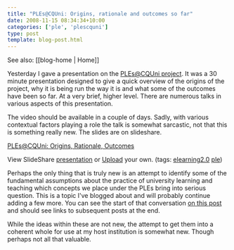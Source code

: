 ```yaml
---
title: "PLEs@CQUni: Origins, rationale and outcomes so far"
date: 2008-11-15 08:34:34+10:00
categories: ['ple', 'plescquni']
type: post
template: blog-post.html
---
```


See also: [[blog-home | Home]]

Yesterday I gave a presentation on the [PLEs@CQUni project](http://cddu.cqu.edu.au/index.php/PLEs%40CQUni). It was a 30 minute presentation designed to give a quick overview of the origins of the project, why it is being run the way it is and what some of the outcomes have been so far. At a very brief, higher level. There are numerous talks in various aspects of this presentation.

The video should be available in a couple of days. Sadly, with various contextual factors playing a role the talk is somewhat sarcastic, not that this is something really new. The slides are on slideshare.

[PLEs@CQUni: Origins, Rationale, Outcomes](http://www.slideshare.net/davidj/plescquni-origins-rational-outcomes-presentation?type=powerpoint "Origins, Rationale, Outcomes")

View SlideShare [presentation](http://www.slideshare.net/davidj/plescquni-origins-rational-outcomes-presentation?type=powerpoint "Origins, Rationale, Outcomes on SlideShare") or [Upload](http://www.slideshare.net/upload?type=powerpoint) your own. (tags: [elearning2.0](http://slideshare.net/tag/elearning2-0) [ple](http://slideshare.net/tag/ple))

Perhaps the only thing that is truly new is an attempt to identify some of the fundamental assumptions about the practice of university learning and teaching which concepts we place under the PLEs bring into serious question. This is a topic I've blogged about and will probably continue adding a few more. You can see the start of that conversation [on this post](/blog2/2008/11/12/what-are-the-assumptions-which-pleslearning-20-etc-overthrow/) and should see links to subsequent posts at the end.

While the ideas within these are not new, the attempt to get them into a coherent whole for use at my host institution is somewhat new. Though perhaps not all that valuable.